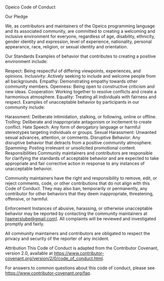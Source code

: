 Opeico Code of Conduct

Our Pledge

We, as contributors and maintainers of the Opeico programming language and its associated community, are committed to creating a welcoming and inclusive environment for everyone, regardless of age, disability, ethnicity, gender identity and expression, level of experience, nationality, personal appearance, race, religion, or sexual identity and orientation.

Our Standards
Examples of behavior that contributes to creating a positive environment include:

Respect: Being respectful of differing viewpoints, experiences, and opinions.
Inclusivity: Actively seeking to include and welcome people from all backgrounds.
Empathy: Demonstrating empathy towards other community members.
Openness: Being open to constructive criticism and new ideas.
Cooperation: Working together to resolve conflicts and create a harmonious atmosphere.
Equality: Treating all individuals with fairness and respect.
Examples of unacceptable behavior by participants in our community include:

Harassment: Deliberate intimidation, stalking, or following, online or offline.
Trolling: Deliberate and inappropriate antagonism or incitement to create conflict.
Hate Speech: Any form of derogatory language or harmful stereotypes targeting individuals or groups.
Sexual Harassment: Unwanted sexual advances, attention, or comments.
Disruptive Behavior: Any disruptive behavior that detracts from a positive community atmosphere.
Spamming: Posting irrelevant or unsolicited promotional content.
Responsibilities
Community maintainers and contributors are responsible for clarifying the standards of acceptable behavior and are expected to take appropriate and fair corrective action in response to any instances of unacceptable behavior.

Community maintainers have the right and responsibility to remove, edit, or reject comments, code, or other contributions that do not align with this Code of Conduct. They may also ban, temporarily or permanently, any contributor for other behaviors that they deem inappropriate, threatening, offensive, or harmful.

Enforcement
Instances of abusive, harassing, or otherwise unacceptable behavior may be reported by contacting the community maintainers at [gamerslube@gmail.com]. All complaints will be reviewed and investigated promptly and fairly.

All community maintainers and contributors are obligated to respect the privacy and security of the reporter of any incident.

Attribution
This Code of Conduct is adapted from the Contributor Covenant, version 2.0, available at https://www.contributor-covenant.org/version/2/0/code_of_conduct.html.

For answers to common questions about this code of conduct, please see https://www.contributor-covenant.org/faq.
